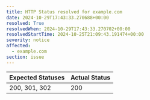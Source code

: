 ```yaml
---
title: HTTP Status resolved for example.com
date: 2024-10-29T17:43:33.270688+00:00
resolved: True
resolvedWhen: 2024-10-29T17:43:33.270702+00:00
resolvedStartTime: 2024-10-25T21:09:43.191474+00:00
severity: notice
affected:
  - example.com
section: issue
---
```


| Expected Statuses | Actual Status  |
|-------------------|----------------|
| 200, 301, 302 | 200 |
